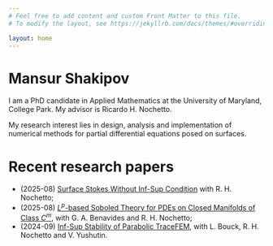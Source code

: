 ```yaml
---
# Feel free to add content and custom Front Matter to this file.
# To modify the layout, see https://jekyllrb.com/docs/themes/#overriding-theme-defaults

layout: home
---
```

# Mansur Shakipov
I am a PhD candidate in Applied Mathematics at the University of Maryland, College Park. My advisor is Ricardo H. Nochetto.

My research interest lies in design, analysis and implementation of numerical methods for partial differential equations posed on surfaces.

# Recent research papers
- (2025-08) [Surface Stokes Without Inf-Sup Condition](https://arxiv.org/abs/2508.13342) with R. H. Nochetto;
- (2025-08) [$L^p$-based Soboled Theory for PDEs on Closed Manifolds of Class $C^m$](https://arxiv.org/abs/2508.11109), with G. A. Benavides and R. H. Nochetto;
- (2024-09) [Inf-Sup Stability of Parabolic TraceFEM](https://arxiv.org/abs/2409.13944), with L. Bouck, R. H. Nochetto and V. Yushutin.
